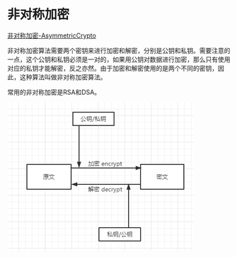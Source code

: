# 非对称加密

[非对称加密-AsymmetricCrypto](https://www.hutool.cn/docs/#/crypto/%E9%9D%9E%E5%AF%B9%E7%A7%B0%E5%8A%A0%E5%AF%86-AsymmetricCrypto)

非对称加密算法需要两个密钥来进行加密和解密，分别是公钥和私钥。需要注意的一点，这个公钥和私钥必须是一对的，如果用公钥对数据进行加密，那么只有使用对应的私钥才能解密，反之亦然。由于加密和解密使用的是两个不同的密钥，因此，这种算法叫做非对称加密算法。

常用的非对称加密是RSA和DSA。

![03](../images/03.png)